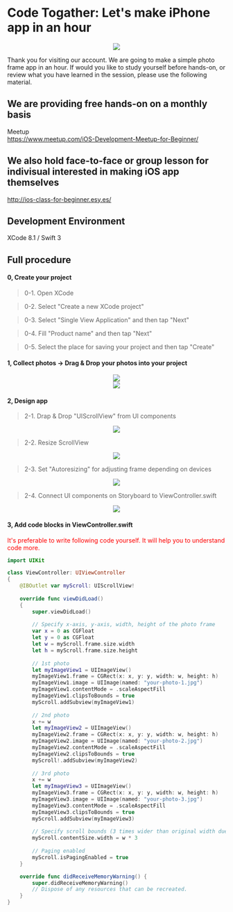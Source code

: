 # Code Togather: Let's make iPhone app in an hour

  <div style="text-align:center"><img src ="https://github.com/iosClassForBeginner/photoFrame-en/blob/master/Resourses/sample.gif" /></div>
  
  Thank you for visiting our account. We are going to make a simple photo frame app in an hour. If would you like to study yourself before hands-on, or review what you have learned in the session, please use the following material.
  
## We are providing free hands-on on a monthly basis
  Meetup  
  https://www.meetup.com/iOS-Development-Meetup-for-Beginner/
  
## We also hold face-to-face or group lesson for indivisual interested in making iOS app themselves
  http://ios-class-for-beginner.esy.es/

## Development Environment
  XCode 8.1 / Swift 3

## Full procedure

#### 0, Create your project

> 0-1. Open XCode  
  
> 0-2. Select "Create a new XCode project"
  
> 0-3. Select "Single View Application" and then tap "Next"
  
> 0-4. Fill "Product name" and then tap "Next"
  
> 0-5. Select the place for saving your project and then tap "Create"

#### 1, Collect photos → Drag & Drop your photos into your project
  <div style="text-align:center"><img src ="https://github.com/iosClassForBeginner/photoFrame-en/blob/master/Resourses/0.png" /></div>
  <div style="text-align:center"><img src ="https://github.com/iosClassForBeginner/photoFrame-en/blob/master/Resourses/0.gif" /></div>

#### 2, Design app
> 2-1. Drap & Drop "UIScrollView" from UI components
  <div style="text-align:center"><img src ="https://github.com/iosClassForBeginner/photoFrame-en/blob/master/Resourses/1.gif" /></div>

> 2-2. Resize ScrollView
  <div style="text-align:center"><img src ="https://github.com/iosClassForBeginner/photoFrame-en/blob/master/Resourses/2.gif" /></div>

> 2-3. Set "Autoresizing" for adjusting frame depending on devices
  <div style="text-align:center"><img src ="https://github.com/iosClassForBeginner/photoFrame-en/blob/master/Resourses/3.gif" /></div>

> 2-4. Connect UI components on Storyboard to ViewController.swift
  <div style="text-align:center"><img src ="https://github.com/iosClassForBeginner/photoFrame-en/blob/master/Resourses/4.gif" /></div>

#### 3, Add code blocks in ViewController.swift
<span style="color:red"> It's preferable to write following code yourself. It will help you to understand code more.</span>
  
```Swift  
import UIKit

class ViewController: UIViewController
{
    @IBOutlet var myScroll: UIScrollView!
    
    override func viewDidLoad()
    {
        super.viewDidLoad()
        
        // Specify x-axis, y-axis, width, height of the photo frame
        var x = 0 as CGFloat
        let y = 0 as CGFloat
        let w = myScroll.frame.size.width
        let h = myScroll.frame.size.height
        
        // 1st photo
        let myImageView1 = UIImageView()
        myImageView1.frame = CGRect(x: x, y: y, width: w, height: h)
        myImageView1.image = UIImage(named: "your-photo-1.jpg")
        myImageView1.contentMode = .scaleAspectFill
        myImageView1.clipsToBounds = true
        myScroll.addSubview(myImageView1)
        
        // 2nd photo
        x += w
        let myImageView2 = UIImageView()
        myImageView2.frame = CGRect(x: x, y: y, width: w, height: h)
        myImageView2.image = UIImage(named: "your-photo-2.jpg")
        myImageView2.contentMode = .scaleAspectFill
        myImageView2.clipsToBounds = true
        myScroll!.addSubview(myImageView2)
        
        // 3rd photo
        x += w
        let myImageView3 = UIImageView()
        myImageView3.frame = CGRect(x: x, y: y, width: w, height: h)
        myImageView3.image = UIImage(named: "your-photo-3.jpg")
        myImageView3.contentMode = .scaleAspectFill
        myImageView3.clipsToBounds = true
        myScroll.addSubview(myImageView3)
        
        // Specify scroll bounds (3 times wider than original width due to usage of 3 photos)
        myScroll.contentSize.width = w * 3
        
        // Paging enabled
        myScroll.isPagingEnabled = true
    }

    override func didReceiveMemoryWarning() {
        super.didReceiveMemoryWarning()
        // Dispose of any resources that can be recreated.
    }
}
```
